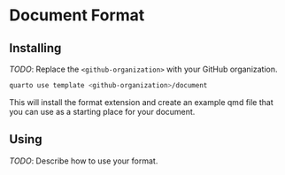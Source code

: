 # Document Format

## Installing

_TODO_: Replace the `<github-organization>` with your GitHub organization.

```bash
quarto use template <github-organization>/document
```

This will install the format extension and create an example qmd file
that you can use as a starting place for your document.

## Using

_TODO_: Describe how to use your format.

